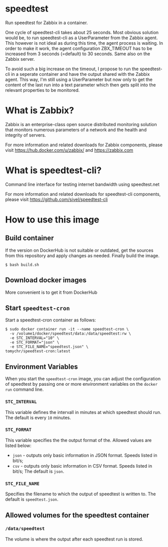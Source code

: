 # speedtest
Run speedtest for Zabbix in a container. 

One cycle of speedtest-cli takes about 25 seconds. Most obvious solution would be, to run speedtest-cli as a UserParameter from the Zabbix agent. This however is not ideal as during this time, the agent process is waiting. In order to make it work, the agent configuration ZBX_TIMEOUT has to be increased from 3 seconds (=default) to 30 seconds. Same also on the Zabbix server.

To avoid such a big increase on the timeout, I propose to run the speedtest-cli in a seperate container and have the output shared with the Zabbix agent. This way, I'm still using a UserParameter but now only to get the content of the last run into a text parameter which then gets split into the relevant properties to be monitored.

# What is Zabbix?
Zabbix is an enterprise-class open source distributed monitoring solution that monitors numerous parameters of a network and the health and integrity of servers.

For more information and related downloads for Zabbix components, please visit https://hub.docker.com/u/zabbix/ and https://zabbix.com

# What is speedtest-cli?
Command line interface for testing internet bandwidth using speedtest.net

For more information and related downloads for speedtest-cli components, please visit https://github.com/sivel/speedtest-cli

# How to use this image

## Build container

If the version on DockerHub is not suitable or outdated, get the sources from this repository and apply changes as needed. Finally build the image.

```console
$ bash build.sh
```

## Download docker images

More convenient is to get it from DockerHub

## Start `speedtest-cron`

Start a speedtest-cron container as follows:

```console
$ sudo docker container run -it --name speedtest-cron \
  -v /volume1/docker/speedtest/data:/data/speedtest:rw \
  -e STC_INTERVAL="10" \
  -e STC_FORMAT="json" \
  -e STC_FILE_NAME="speedtest.json" \
tomychr/speedtest-cron:latest
```

## Environment Variables

When you start the `speedtest-cron` image, you can adjust the configuration of speedtest by passing one or more environment variables on the `docker run` command line.

### `STC_INTERVAL`

This variable defines the intervall in minutes at which speedtest should run. The default is every `10` minutes.

### `STC_FORMAT`

This variable specifies the the output format of the. Allowed values are listed below:
- ``json`` - outputs only basic information in JSON format. Speeds listed in bit/s;
- ``csv`` - outputs only basic information in CSV format. Speeds listed in bit/s;
The default is ``json``.

### `STC_FILE_NAME`

Specifies the filename to which the output of speedtest is written to. The default is ``speedtest.json``.

## Allowed volumes for the speedtest container

### ``/data/speedtest``

The volume is where the output after each speedtest run is stored.


